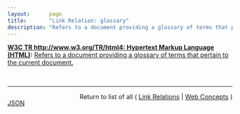 ```yaml
---
layout:      page
title:       "Link Relation: glossary"
description: "Refers to a document providing a glossary of terms that pertain to the current document."
---
```


**[W3C TR http://www.w3.org/TR/html4: Hypertext Markup Language (HTML)](/specs/W3C/TR/html4 "This specification defines the HyperText Markup Language (HTML), the publishing language of the World Wide Web. This specification defines HTML 4.01, which is a subversion of HTML 4. In addition to the text, multimedia, and hyperlink features of the previous versions of HTML (HTML 3.2 and HTML 2.0), HTML 4 supports more multimedia options, scripting languages, style sheets, better printing facilities, and documents that are more accessible to users with disabilities. HTML 4 also takes great strides towards the internationalization of documents, with the goal of making the Web truly World Wide."):** [Refers to a document providing a glossary of terms that pertain to the current document.](http://www.w3.org/TR/html4/types.html#type-links "Read documentation for Link Relation &#34;glossary&#34;")

<br/>
<hr/>

<p style="float : left"><a href="glossary.json" title="JSON representing this particular Web Concept">JSON</a></p>
<p style="text-align: right">Return to list of all ( <a href="../link-relations">Link Relations</a> | <a href="../">Web Concepts</a> )</p>
